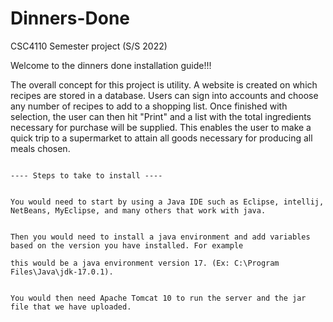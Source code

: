 # Dinners-Done
CSC4110 Semester project (S/S 2022)

Welcome to the dinners done installation guide!!!

The overall concept for this project is utility. A website is created on which recipes are stored in a database. Users can sign into accounts and choose any number of 
recipes to add to a shopping list. Once finished with selection, the user can then hit "Print" and a list with the total ingredients necessary for purchase will be 
supplied. This enables the user to make a quick trip to a supermarket to attain all goods necessary for producing all meals chosen.

                                                                          ---- Steps to take to install ----
                                                                          
                                                                          You would need to start by using a Java IDE such as Eclipse, intellij, NetBeans, MyEclipse, and many others that work with java.
                                                                          
                                                                          Then you would need to install a java environment and add variables based on the version you have installed. For example 
                                                                          this would be a java environment version 17. (Ex: C:\Program Files\Java\jdk-17.0.1).
                                                                          
                                                                          You would then need Apache Tomcat 10 to run the server and the jar file that we have uploaded.
                                                                          
                                                              
                                                                          
                                                                          
